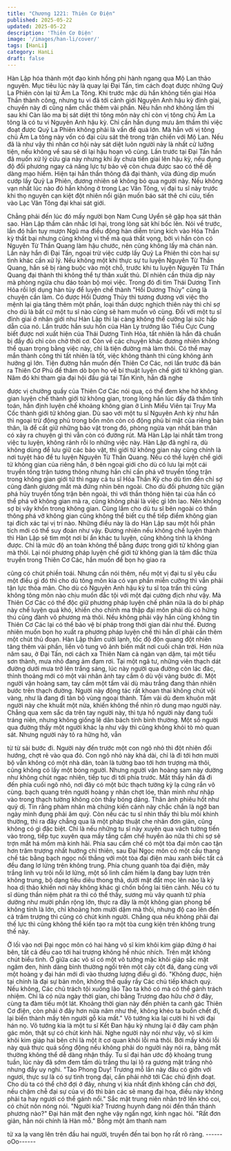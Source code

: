 ```yaml
---
title: "Chương 1221: Thiên Cơ Điện"
published: 2025-05-22
updated: 2025-05-22
description: 'Thiên Cơ Điện'
image: '/images/han-li/cover/'
tags: [HanLi]
category: HanLi
draft: false
---
```


Hàn Lập hóa thành một đạo kinh hồng phi hành ngang qua Mộ
Lan thảo nguyên.
Mục tiêu lúc này là quay lại Đại Tấn, tìm cách đoạt được những
Quỷ La Phiên còn lại từ Âm La Tông.
Khi trước mặc dù hắn không tiến giai Hóa Thần thành công,
nhưng tu vi đã tới cảnh giới Nguyên Anh hậu kỳ đỉnh giai, chuyến
này đi cũng nắm chắc thêm vài phần.
Nếu hắn nhớ không lầm thì sau khi Càn lão ma bị sát diệt thì tông
môn này chỉ còn vị tông chủ Âm La tông là có tu vi Nguyên Anh
hậu kỳ. Chỉ cần hắn dụng mưu âm thầm thì việc đoạt được Quỷ
La Phiên không phải là vấn đề quá lớn.
Mà hắn với vị tông chủ Âm La tông này vốn có đại cừu sát thê
trong trận chiến với Mộ Lan.
Nếu đã là như vậy thì nhân cơ hội này sát diệt luôn người này là
nhất cử lưỡng tiện, nếu không về sau sẽ di lại hậu hoạn vô cùng.
Lần trước tại Đại Tấn hắn đã muốn xử lý cừu gia này nhưng khi
ấy chưa tiến giai lên hậu kỳ, nếu đụng độ đối phương ngay cả
năng lực tự bảo vệ còn chưa được sao có thể dễ dàng mạo hiểm.
Hiện tại hắn thần thông đã đại thành, vừa đúng dịp muốn cướp
lấy Quỷ La Phiên, đương nhiên sẽ không bỏ qua người này.
Nếu không vạn nhất lúc nào đó hắn không ở trong Lạc Vân Tông,
vị đại tu sĩ này trước khi thọ nguyên cạn kiệt đột nhiên nổi giận
muốn báo sát thê chi cừu, tiến vào Lạc Vân Tông đại khai sát
giới.

Chẳng phải đến lúc đó mấy người bọn Nam Cung Uyển sẽ gặp
họa sát thân sao.
Hàn Lập thầm cân nhắc lợi hại, trong lòng sát khí bốc lên.
Nói về trước, lần đó hắn tuy mượn Ngũ ma điều động hàn diễm
trùng kích vào Hóa Thần kỳ thất bại nhưng cũng không vì thế mà
quá thất vọng, bởi vì hắn còn có Nguyên Từ Thần Quang làm hậu
chước, nên cũng không lấy mà chán nản.
Lần này hắn đi Đại Tấn, ngoại trừ việc cướp lấy Quỷ La Phiên thì
còn hai sự tình khác cần xử lý. Nếu không một khi thực sự tu
luyện Nguyên Từ Thần Quang, hắn sẽ bị ràng buộc vào một chỗ,
trước khi tu luyện Nguyên Từ Thần Quang đại thành thì không thể
tự thân xuất thủ.
Dĩ nhiên cần thừa dịp này mà phòng ngừa chu đáo toàn bộ mọi
việc.
Trong đó đi tìm Thái Dương Tinh Hỏa rồi lợi dụng hàn tủy để
luyện chế thành "Hồi Dương Thủy" cũng là chuyện cần làm.
Có được Hồi Dương Thủy thì tương đương với việc thọ mệnh lại
gia tăng thêm một phần, loại thần dược nghịch thiên này thì chỉ
sợ cho dù là bất cứ một tu sĩ nào cũng sẽ ham muốn vô cùng. Đối
với một tu sĩ đỉnh giai ở nhân giới như Hàn Lập thì lại càng không
thể cưỡng lại sức hấp dẫn của nó.
Lần trước hắn sưu hồn của Hàn Ly trưởng lão Tiểu Cực Cung
biết được nơi xuất hiện của Thái Dương Tinh Hỏa, tất nhiên là
hắn đã chuẩn bị đầy đủ chỉ còn chờ thời cơ.
Còn về các chuyện khác đương nhiên không thể quan trọng bằng
việc này, chỉ là tiện đường mà làm thôi. Có thể may mắn thành
công thì tất nhiên là tốt, việc không thành thì cũng không ảnh
hưởng gì lớn. Tiện đường hắn muốn đến Thiên Cơ Các, nơi lần
trước đã bán ra Thiên Cơ Phủ để thăm dò bọn họ về bí thuật
luyện chế giới tử không gian.
Năm đó khi tham gia đại hội đấu giá tại Tấn Kinh, hắn đã nghe

được vị chưởng quầy của Thiên Cơ Các nói qua, có thể đem khe
hở không gian luyện chế thành giới tử không gian, trong lòng hắn
lúc đấy đã thầm tính toán, hắn định luyện chế khoảng không gian
ở Linh Miểu Viên tại Trụy Ma Cốc thành giới tử không gian.
Dù sao với một tu sĩ Nguyên Anh kỳ như hắn thì ngoại trừ động
phủ trong bổn môn còn có động phủ bí mật của riêng bản thân, là
để cất giữ những bảo vật trong đó, phòng ngừa vạn nhất bản thân
có xảy ra chuyện gì thì vẫn còn có đường rút.
Mà Hàn Lập lại nhất tâm trong việc tu luyện, không rảnh rỗi lo
những việc này.
Hàn Lập đã nghĩ ra, dù không dùng để lưu giữ các bảo vật, thì
giới tử không gian này cũng chính là nơi tuyệt hảo để tu luyện
Nguyên Từ Thần Quang.
Nếu có thể luyện chế giới tử không gian của riêng hắn, ở bên
ngoại giới cho dù có lưu lại một cái truyền tống trận tương thông
nhưng hắn chỉ cần phá vỡ truyền tống trận trong không gian giới
tử thì ngay cả tu sĩ Hóa Thần Kỳ cho dù tìm đến chỉ sợ cũng đành
giương mắt mà đứng nhìn bên ngoài.
Cho dù đối phương tức giận phá hủy truyền tống trận bên ngoài,
thì với thần thông hiện tại của hắn có thể phá vỡ không gian mà
ra, cũng không phải là việc gì lớn lao. Nên không sợ bị vây khốn
trong không gian. Cùng lắm cho dù tu sĩ bên ngoài có thần thông
phá vỡ không gian cũng không thể biết cụ thể tiếp điểm không
gian tại đích xác tại vị trí nào.
Những điều này là do Hàn Lập sau một hồi phân tích mới có thể
suy đoán như vậy.
Đương nhiên nếu không chế luyện thành thì Hàn Lập sẽ tìm một
nơi bí ẩn khác tu luyện, cũng không tính là không được. Chỉ là
mức độ an toàn không thể bằng được trong giới tử không gian
mà thôi.
Lại nói phương pháp luyện chế giới tử không gian là tâm đắc
thừa truyền trong Thiên Cơ Các, hắn muốn để bọn họ giao ra

cũng có chút phiền toái. Nhưng cần nói thêm, nếu một vị đại tu sĩ
yêu cầu một điều gì đó thì cho dù tông môn kia có vạn phần miễn
cưỡng thì vẫn phải tận lực thỏa mãn.
Cho dù có Nguyên Anh hậu kỳ tu sĩ tọa trấn thì cũng không tông
môn nào chịu muốn đắc tội với một đại cường địch như vậy.
Mà Thiên Cơ Các có thể độc giữ phương pháp luyện chế phân
nửa là do bí pháp này chế luyện quá khó, khiến cho chính ma
thập đại môn phái dù có hứng thú cũng đành vô phương mà thôi.
Nếu không phải vậy hắn cũng không tin Thiên Cơ Các lại có thể
bảo vệ bí pháp trong thời gian dài như thế.
Đương nhiên muốn bọn họ xuất ra phương pháp luyện chế thì
hắn dĩ phải cần thêm một chút thủ đoạn.
Hàn Lập thầm cười lạnh, tốc độ độn quang đột nhiên tăng thêm
vài phần, liền vô tung vô ảnh biến mất nơi cuối chân trời.
Hơn nửa năm sau, ở Đại Tấn, nơi cách xa Thiên Nam cả ngàn
vạn dặm, tại một tiểu sơn thành, mưa nhỏ đang ảm đạm rơi.
Tại một ngã tư, những viên thạch dát đường dưới mưa trở lên
trắng sáng, lúc này người qua đường còn lác đác, thỉnh thoảng
mới có một vài nhân ảnh tay cầm ô dù vội vàng bước đi.
Một người vận hoàng sam, tay cầm một tấm vải dù màu trắng
đang thản nhiên bước trên thạch đường.
Người này động tác rất khoan thai không chút vội vàng, như là
đang đi tản bộ vùng ngoại thành. Tấm vải dù đem khuôn mặt
người này che khuất một nửa, khiến không thể nhìn rõ dung mạo
người này.
Chẳng qua xem sắc da trên tay người này, thì tựa hồ người này
đang tuổi tráng niên, nhưng không giống lê dân bách tính bình
thường.
Một số người qua đường thấy một người khác lạ như vậy thì cũng
không khỏi tò mò quan sát. Nhưng người này tỏ ra hững hờ, vẫn

từ từ sải bước đi.
Người này đến trước một con ngõ nhỏ thì đột nhiên đổi hướng,
chợt rẽ vào qua đó.
Con ngõ nhỏ này khá dài, chỉ là đi tới hơn mười bộ vẫn không có
một nhà dân, toàn là tường bao tới hơn trượng mà thôi, cũng
không có lấy một bóng người. Nhưng người vận hoàng sam này
dường như không chút ngạc nhiên, tiếp tục đi tới phía trước.
Mắt thấy hắn đã đi đến phía cuối ngõ nhỏ, nơi đây có một bức
thạch tường kỳ lạ cứng rắn vô cùng. bạch quang trên người
hoàng y nhân chợt lóe, thân mình như nhập vào trong thạch
tường không còn thấy bóng dáng. Thân ảnh phiêu hốt như quỷ dị.
Tin rằng phàm nhân mà chứng kiến cảnh này chắc chắn là ngỡ
ban ngày mình đụng phải âm quỷ. Còn nếu các tu sĩ nhìn thấy thì
bĩu môi khinh thường, thì ra đây chẳng qua là một pháp thuật che
nhãn đơn giản, cũng không có gì đặc biệt.
Chỉ là nếu những tu sĩ này xuyên qua vách tường tiến vào trong,
tiếp tục xuyên qua mấy tầng cấm chế huyền ảo nữa thì chỉ sợ sẽ
trợn mắt há mồm mà kinh hãi.
Phía sau cấm chế có một tòa đại môn cao tận hơn trăm trượng
nhất hướng chỉ thiên, sau Đại Ngọc môn có một cầu thang chế
tác bằng bạch ngọc nối thẳng với một tòa đại điện màu xanh biếc
tất cả đều đang lơ lửng trên không trung.
Phía chung quanh tòa đại điện, mây trắng linh vụ trôi nổi lơ lửng,
một số linh cầm hiếm lạ đang bay lượn trên không trung, bộ dạng
tiêu diêu thong thả, dưới mặt đất mọc lên nào là kỳ hoa dị thảo
khiến nơi này không khác gì chốn bồng lai tiên cảnh.
Nếu có tu sĩ dùng thần niệm phát ra thì có thể thấy, sương mù vây
quanh tứ phía dường như mười phần rộng lớn, thực ra đây là một
không gian phong bế không tính là lớn, chỉ khoảng hơn mười dặm
mà thôi, nhưng độ cao lên đến cả trăm trượng thì cũng có chút
kinh người. Chẳng qua nếu không phải đại thế lực thì cũng không
thể kiến tạo ra một tòa cung kiện trên không trung thế này.

Ở lối vào nơi Đại ngọc môn có hai hàng võ sĩ kim khôi kim giáp
đứng ở hai bên, tất cả đều cao tới hai trượng không hề nhúc
nhích. Trên mặt không chút biểu tình.
Ở giữa các võ sĩ có một võ tướng mặc khôi giáp sắc mặt ngăm
đen, hình dáng bình thường ngồi trên một cây cột đá, đang cùng
với một hoàng y đại hán mới đi vào thương lượng điều gì đó.
"Không được, hiện tại chính là đại sự bản môn, không thể quấy
rầy Các chủ tiếp khách quý. Nếu không, Các chủ trách tội xuống
lão Tào ta khó có mà có thể gánh trách nhiệm. Chỉ là có nửa ngày
thời gian, chi bằng Trương đạo hữu chờ ở đây, cùng ta đàm tiếu
một lát. Khoảng thời gian này đến phiên ta canh gác Thiên Cơ
điện, còn phải ở đây hơn nửa năm như thế, không khéo ta buồn
chết đi, lại biến thành mấy tên người gỗ kia mất." Võ tướng kia lại
cười hì hì với đại hán nọ.
Võ tướng kia là một tu sĩ Kết Đan hậu kỳ nhưng lại ở đây cam
phận gác môn, thật sự có chút kinh hãi. Nghe người này nói như
vậy, võ sĩ kim khôi kim giáp hai bên chỉ là một ít cơ quan khôi lỗi
mà thôi. Bởi mấy khôi lỗi này quả thực quá sống động nếu không
phải do người này nói ra, bằng mắt thường không thể dễ dàng
nhận thấy.
Tu sĩ đại hán ước độ khoảng trung tuần, lúc này đã sớm đem tấm
dù trắng thu lại lộ ra gương mặt trắng nhỏ nhưng đầy uy nghi.
"Tào Phong Duy! Trương mỗ lần này đâu có giỡn với ngươi, thực
sự là có sự tình trọng đại, cần phải nhờ tới Các chủ định đoạt.
Cho dù ta có thể chờ đợi ở đây, nhưng vị kia nhất định không cần
chờ đợi, nếu chậm chễ đại sự của vị đó thì bản các sẽ mang đại
họa, điều này không phải ta hay ngươi có thể gánh nổi." Sắc mặt
trung niên nhân trở lên khó coi, có chút nôn nóng nói.
"Người kia? Trương huynh đang nói đến thần thánh phương nào?"
Đại hán mặt đen nghe vậy ngẩn ngơ, kinh ngạc hỏi.
"Rất đơn giản, hắn nói chính là Hàn mỗ." Bỗng một âm thanh nam

tử xa lạ vang lên trên đầu hai người, truyền đến tai bọn họ rất rõ
ràng.
------oOo------
